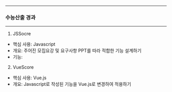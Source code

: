
------------

### 수능산출 경과

------------

1. JSSocre
  * 핵심 사용: Javascript
  * 개요: 주어진 모집요강 및 요구사항 PPT를 따라 적합한 기능 설계하기
  * 기능: 

2. VueScore
  * 핵심 사용: Vue.js
  * 개요: Javascript로 작성된 기능을 Vue.js로 변경하여 적용하기

